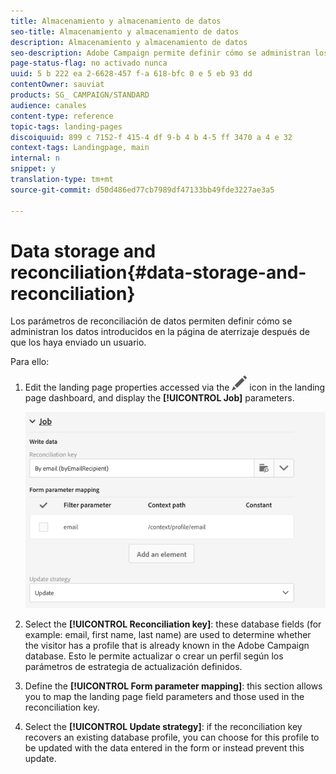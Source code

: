 ```yaml
---
title: Almacenamiento y almacenamiento de datos
seo-title: Almacenamiento y almacenamiento de datos
description: Almacenamiento y almacenamiento de datos
seo-description: Adobe Campaign permite definir cómo se administran los datos introducidos en la página de aterrizaje una vez enviados por un usuario.
page-status-flag: no activado nunca
uuid: 5 b 222 ea 2-6628-457 f-a 618-bfc 0 e 5 eb 93 dd
contentOwner: sauviat
products: SG_ CAMPAIGN/STANDARD
audience: canales
content-type: reference
topic-tags: landing-pages
discoiquuid: 899 c 7152-f 415-4 df 9-b 4 b 4-5 ff 3470 a 4 e 32
context-tags: Landingpage, main
internal: n
snippet: y
translation-type: tm+mt
source-git-commit: d50d486ed77cb7989df47133bb49fde3227ae3a5

---
```



# Data storage and reconciliation{#data-storage-and-reconciliation}

Los parámetros de reconciliación de datos permiten definir cómo se administran los datos introducidos en la página de aterrizaje después de que los haya enviado un usuario.

Para ello:

1. Edit the landing page properties accessed via the ![](assets/edit_darkgrey-24px.png) icon in the landing page dashboard, and display the **[!UICONTROL Job]** parameters.

   ![](assets/lp_parameters_4.png)

1. Select the **[!UICONTROL Reconciliation key]**: these database fields (for example: email, first name, last name) are used to determine whether the visitor has a profile that is already known in the Adobe Campaign database. Esto le permite actualizar o crear un perfil según los parámetros de estrategia de actualización definidos.
1. Define the **[!UICONTROL Form parameter mapping]**: this section allows you to map the landing page field parameters and those used in the reconciliation key.
1. Select the **[!UICONTROL Update strategy]**: if the reconciliation key recovers an existing database profile, you can choose for this profile to be updated with the data entered in the form or instead prevent this update.

